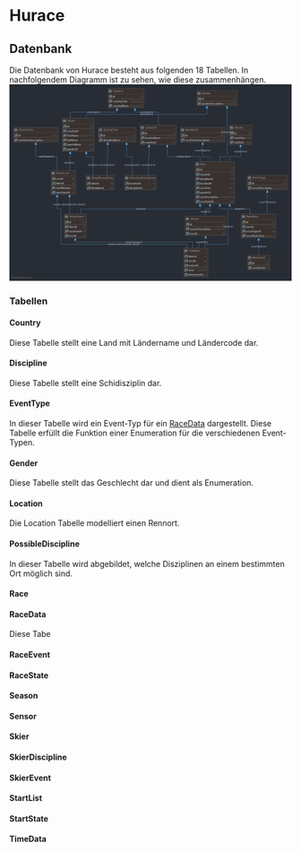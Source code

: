# Hurace 

## Datenbank
Die Datenbank von Hurace besteht aus folgenden 18 Tabellen. In nachfolgendem Diagramm ist zu sehen, wie diese zusammenhängen.
![Diagramm](hurace.png)

### Tabellen

#### Country
Diese Tabelle stellt eine Land mit Ländername und Ländercode dar. 

#### Discipline
Diese Tabelle stellt eine Schidisziplin dar.

#### EventType
In dieser Tabelle wird ein Event-Typ für ein [RaceData](#racedata) dargestellt.
Diese Tabelle erfüllt die Funktion einer Enumeration für die verschiedenen Event-Typen.

#### Gender
Diese Tabelle stellt das Geschlecht dar und dient als Enumeration.

#### Location
Die Location Tabelle modelliert einen Rennort.

#### PossibleDiscipline
In dieser Tabelle wird abgebildet, welche Disziplinen an einem bestimmten Ort möglich sind.

#### Race

#### RaceData
Diese Tabe

#### RaceEvent

#### RaceState

#### Season

#### Sensor

#### Skier

#### SkierDiscipline

#### SkierEvent

#### StartList

#### StartState

#### TimeData